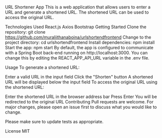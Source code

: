 URL Shortener App
This is a web application that allows users to enter a URL and generate a shortened URL. The shortened URL can be used to access the original URL.

Technologies Used
React.js
Axios
Bootstrap
Getting Started
Clone the repository: git clone https://github.com/muraliithanaboina/urlshortendfrontend
Change to the project directory: cd urlshortendfrontend
Install dependencies: npm install
Start the app: npm start
By default, the app is configured to communicate with a Spring Boot back-end running on http://localhost:3000. You can change this by editing the REACT_APP_API_URL variable in the .env file.

Usage
To generate a shortened URL:

Enter a valid URL in the input field
Click the "Shorten" button
A shortened URL will be displayed below the input field
To access the original URL using the shortened URL:

Enter the shortened URL in the browser address bar
Press Enter
You will be redirected to the original URL
Contributing
Pull requests are welcome. For major changes, please open an issue first to discuss what you would like to change.

Please make sure to update tests as appropriate.

License
MIT
